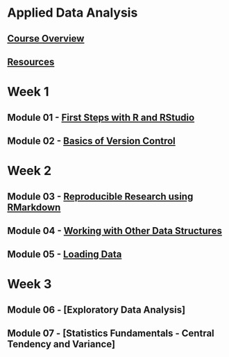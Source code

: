 # Applied Data Analysis

## [Course Overview](course-overview.md)
## [Resources](resources.md)

# Week 1
## Module 01 - [First Steps with R and RStudio](module-01/module-01.md)
## Module 02 - [Basics of Version Control](module-02/module-02.md)
# Week 2
## Module 03 - [Reproducible Research using RMarkdown](module-03/module-03.md)
## Module 04 - [Working with Other Data Structures](module-04/module-04.md)
## Module 05 - [Loading Data](module-05/module-05.md)
# Week 3
## Module 06 - [Exploratory Data Analysis]
## Module 07 - [Statistics Fundamentals - Central Tendency and Variance]
